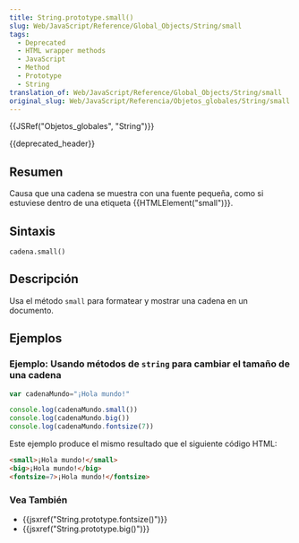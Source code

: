 ```yaml
---
title: String.prototype.small()
slug: Web/JavaScript/Reference/Global_Objects/String/small
tags:
  - Deprecated
  - HTML wrapper methods
  - JavaScript
  - Method
  - Prototype
  - String
translation_of: Web/JavaScript/Reference/Global_Objects/String/small
original_slug: Web/JavaScript/Referencia/Objetos_globales/String/small
---
```


{{JSRef("Objetos_globales", "String")}}

{{deprecated_header}}

## Resumen

Causa que una cadena se muestra con una fuente pequeña, como si estuviese dentro de una etiqueta {{HTMLElement("small")}}.

## Sintaxis

```
cadena.small()
```

## Descripción

Usa el método `small` para formatear y mostrar una cadena en un documento.

## Ejemplos

### Ejemplo: Usando métodos de `string` para cambiar el tamaño de una cadena

```js
var cadenaMundo="¡Hola mundo!"

console.log(cadenaMundo.small())
console.log(cadenaMundo.big())
console.log(cadenaMundo.fontsize(7))
```

Este ejemplo produce el mismo resultado que el siguiente código HTML:

```html
<small>¡Hola mundo!</small>
<big>¡Hola mundo!</big>
<fontsize=7>¡Hola mundo!</fontsize>
```

### Vea También

- {{jsxref("String.prototype.fontsize()")}}
- {{jsxref("String.prototype.big()")}}
